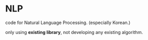 # NLP

code for Natural Language Processing. (especially Korean.)

only using **existing library**, not developing any existing algorithm.
